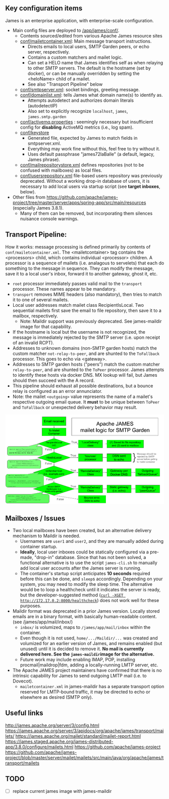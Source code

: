 ## Key configuration items

James is an enterprise application, with enterprise-scale configuration.
- Main config files are deployed to [/app/james/conf/](conf/).
  - Contents sourced/edited from various Apache James resource sites
  - [conf/mailetcontainer.xml](conf/mailetcontainer.xml): Main message transport instructions.
    - Directs emails to local users, SMTP Garden peers, or echo server, respectively.
    - Contains a custom matchers and mailet logic.
    - Can set a HELO name that James identifies self as when relaying to other SMTP servers.  The default is the hostname (set by docker), or can be manually overridden by setting the \<heloName\> child of a mailet.
    - See also "Transport Pipeline" below
  - [conf/smtpserver.xml](conf/smtpserver.xml): socket bindings, greeting message.
  - [conf/domainlist.xml](conf/domainlist.xml): tells James what domain name(s) to identify as.
    - Attempts autodetect and authorizes domain literals (autodetectIP)
    - Also set to explicitly recognize `localhost`, `james`, `james.smtp.garden`
  - [conf/activemq.properties](conf/activemq.properties) : seemingly necessary but insufficient config for __disabling__ ActiveMQ metrics (i.e., log spam).
  - [conf/keystore](conf/keystore)
    - Generated file, expected by James to match fields in smtpserver.xml.
    - Everything may work fine without this, feel free to try without it.
    - Uses default passphrase "james72laBalle" (a default, legacy, James phrase).
  - [conf/mailrepositorystore.xml](conf/mailrepositorystore.xml) defines repositories (not to be confused with mailboxes) as local files.
  - [conf/usersrepository.xml](conf/usersrepository.xml) file-based users repository was previously deprecated.  Without a working drop-in database of users, it is necessary to add local users via startup script (see __target inboxes__, below).
- Other files from https://github.com/apache/james-project/tree/master/server/apps/spring-app/src/main/resources (especially James 3.8.1).
  - Many of them can be removed, but incorporating them silences nuisance console warnings.

## Transport Pipeline:
How it works: message processing is defined primarily by contents of `conf/mailetcontainer.xml`.  The \<mailetcontainer\> tag contains the \<processors\> child, which contains individual \<processor\> children.  A processor is a sequence of mailets (i.e. analagous to servelets) that each do something to the message in sequence.  They can modify the message, save it to a local user's inbox, forward it to another gateway, ghost it, etc.
- `root` processor immediately passes valid mail to the `transport` processor.  These names appear to be mandatory.
- `transport` removes MIME headers (also mandatory), then tries to match it to one of several mailets.
- Local user addresses match mailet class RecipientIsLocal.  Two sequential mailets first save the email to file repository, then save it to a mailbox, respectively.
  - Note: Maildir support was previously deprecated.  See james-maildir image for that capability.
- If the hostname is local but the username is not recognized, the message is immediately rejected by the SMTP server (i.e. upon receipt of an invalid RCPT).
- Addresses to unknown domains (non-SMTP garden hosts) match the custom matcher `not-relay-to-peer`, and are shunted to the `ToFallback` processor.  This goes to echo via \<gateway\>.
- Addresses to SMTP garden hosts ("peers") match the custom matcher `relay-to-peer`, and are shunted to the `ToPeer` processor.  James attempts to identify these hosts via docker DNS.  MX lookup will fail, but James should then succeed with the A record.
- This pipeline should exhaust all possible destinations, but a bounce relay is configured as an error annunciator.
- Note: the mailet `<outgoing>` value represents the name of a mailet's respective outgoing email queue.  It __must__ to be unique between `ToPeer` and `ToFallback` or unexpected delivery behavior may result.

![Pipeline Flowchart](JamesMailetLogic.png)

## Mailboxes / Issues
- Two local mailboxes have been created, but an alternative delivery mechanism to Maildir is needed.
  - Usernames are `user1` and `user2`, and they are manually added during container startup.
  - __Ideally__, local user inboxes could be statically configured via a pre-made, "drop-in" database.  Since that has not been solved, a functional alternative is to use the script `james-cli.sh` to manually add local user accounts after the James server is running.
  - The container's startup script anticipates __10 seconds__ required before this can be done, and `sleep`s accordingly.  Depending on your system, you may need to modify the sleep time.  The alternative would be to loop a healthcheck until it indicates the server is ready, but the developer-suggested method \([`curl -XGET http://172.17.0.2:8000/healthcheck`](https://james.apache.org/howTo/custom-healthchecks.html)\) does not work well for these purposes.
- Maildir format was deprecated in a prior James version.  Locally stored emails are in a binary format, with basically human-readable content. (see /james/app/mail/inbox/)
  - `inbox/` is volumized, maps to `/james/app/mail/inbox` within the container.
  - Even though it is not used, `home/.../Maildir/...` was created and volumized for an earlier version of James, and remains enabled (but unused) until it is decided to remove it.  __No mail is currently delivered here.  See the `james-maildir`image for the alternative.__
  - Future work may include enabling IMAP, POP, installing procmail|maildrop|fdm, adding a locally-running LMTP server, etc.
- The Apache JAMES project maintainers have confirmed that there is no intrinsic capability for James to send outgoing LMTP mail (i.e. to Dovecot).
  - `mailetcontainer.xml` in james-maildir has a separate transport option reserved for LMTP-bound traffic, it may be directed to echo or elsewhere as desired (SMTP only).

## Useful links
http://james.apache.org/server/3/config.html
https://james.apache.org/server/3/apidocs/org/apache/james/transport/mailets/
https://james.apache.org/mailet/standard/mailet-report.html
https://james.staged.apache.org/james-distributed-app/3.8.0/configure/mailets.html
https://github.com/apache/james-project
https://github.com/apache/james-project/blob/master/server/mailet/mailets/src/main/java/org/apache/james/transport/mailets

## TODO
- [ ] replace current james image with james-maildir
